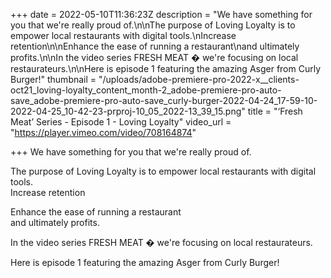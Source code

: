 +++
date = 2022-05-10T11:36:23Z
description = "We have something for you that we're really proud of.\n\nThe purpose of Loving Loyalty is to empower local restaurants with digital tools.\nIncrease retention\n\nEnhance the ease of running a restaurant\nand ultimately profits.\n\nIn the video series FRESH MEAT � we're focusing on local restaurateurs.\n\nHere is episode 1 featuring the amazing Asger from Curly Burger!"
thumbnail = "/uploads/adobe-premiere-pro-2022-x__clients-oct21_loving-loyalty_content_month-2_adobe-premiere-pro-auto-save_adobe-premiere-pro-auto-save_curly-burger-2022-04-24_17-59-10-2022-04-25_10-42-23-prproj-10_05_2022-13_39_15.png"
title = "‘Fresh Meat’ Series - Episode 1 - Loving Loyalty"
video_url = "https://player.vimeo.com/video/708164874"

+++
We have something for you that we're really proud of.

The purpose of Loving Loyalty is to empower local restaurants with digital tools.  
Increase retention

Enhance the ease of running a restaurant  
and ultimately profits.

In the video series FRESH MEAT � we're focusing on local restaurateurs.

Here is episode 1 featuring the amazing Asger from Curly Burger!